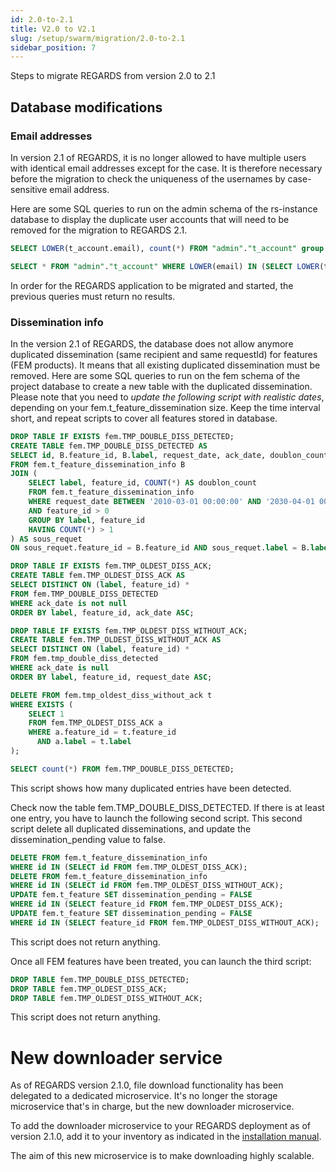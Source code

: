 ```yaml
---
id: 2.0-to-2.1
title: V2.0 to V2.1
slug: /setup/swarm/migration/2.0-to-2.1
sidebar_position: 7
---
```


Steps to migrate REGARDS from version 2.0 to 2.1

## Database modifications

### Email addresses

In version 2.1 of REGARDS, it is no longer allowed to have multiple users with identical email addresses except for the case.
It is therefore necessary before the migration to check the uniqueness of the usernames by case-sensitive email address.

Here are some SQL queries to run on the admin schema of the rs-instance database to display the duplicate user accounts that will need to be removed for the migration to REGARDS 2.1.

```sql
SELECT LOWER(t_account.email), count(*) FROM "admin"."t_account" group by LOWER(t_account.email) HAVING COUNT(*) > 1;

SELECT * FROM "admin"."t_account" WHERE LOWER(email) IN (SELECT LOWER(t_account.email) FROM "admin"."t_account" group by LOWER(t_account.email) HAVING COUNT(*) > 1) ORDER BY email;
```

In order for the REGARDS application to be migrated and started, the previous queries must return no results.

### Dissemination info

In the version 2.1 of REGARDS, the database does not allow anymore duplicated dissemination (same recipient and same requestId) for features (FEM products).
It means that all existing duplicated dissemination must be removed.
Here are some SQL queries to run on the fem schema of the project database to create a new table with the duplicated dissemination.
Please note that you need to *update the following script with realistic dates*, depending on your fem.t_feature_dissemination size.
Keep the time interval short, and repeat scripts to cover all features stored in database.

```sql
DROP TABLE IF EXISTS fem.TMP_DOUBLE_DISS_DETECTED; 
CREATE TABLE fem.TMP_DOUBLE_DISS_DETECTED AS
SELECT id, B.feature_id, B.label, request_date, ack_date, doublon_count
FROM fem.t_feature_dissemination_info B 
JOIN (
    SELECT label, feature_id, COUNT(*) AS doublon_count 
    FROM fem.t_feature_dissemination_info
    WHERE request_date BETWEEN '2010-03-01 00:00:00' AND '2030-04-01 00:00:00' 
    AND feature_id > 0 
    GROUP BY label, feature_id 
    HAVING COUNT(*) > 1
) AS sous_requet
ON sous_requet.feature_id = B.feature_id AND sous_requet.label = B.label;

DROP TABLE IF EXISTS fem.TMP_OLDEST_DISS_ACK; 
CREATE TABLE fem.TMP_OLDEST_DISS_ACK AS 
SELECT DISTINCT ON (label, feature_id) *
FROM fem.TMP_DOUBLE_DISS_DETECTED
WHERE ack_date is not null
ORDER BY label, feature_id, ack_date ASC;

DROP TABLE IF EXISTS fem.TMP_OLDEST_DISS_WITHOUT_ACK;
CREATE TABLE fem.TMP_OLDEST_DISS_WITHOUT_ACK AS  
SELECT DISTINCT ON (label, feature_id) *
FROM fem.tmp_double_diss_detected
WHERE ack_date is null
ORDER BY label, feature_id, request_date ASC;

DELETE FROM fem.tmp_oldest_diss_without_ack t
WHERE EXISTS (
    SELECT 1
    FROM fem.TMP_OLDEST_DISS_ACK a
    WHERE a.feature_id = t.feature_id
      AND a.label = t.label
);

SELECT count(*) FROM fem.TMP_DOUBLE_DISS_DETECTED;
```
This script shows how many duplicated entries have been detected.


Check now the table fem.TMP_DOUBLE_DISS_DETECTED. If there is at least one entry, you have to launch the following second script.
This second script delete all duplicated disseminations, and update the dissemination_pending value to false.

```sql
DELETE FROM fem.t_feature_dissemination_info
WHERE id IN (SELECT id FROM fem.TMP_OLDEST_DISS_ACK);
DELETE FROM fem.t_feature_dissemination_info
WHERE id IN (SELECT id FROM fem.TMP_OLDEST_DISS_WITHOUT_ACK);
UPDATE fem.t_feature SET dissemination_pending = FALSE
WHERE id IN (SELECT feature_id FROM fem.TMP_OLDEST_DISS_ACK);
UPDATE fem.t_feature SET dissemination_pending = FALSE
WHERE id IN (SELECT feature_id FROM fem.TMP_OLDEST_DISS_WITHOUT_ACK);
```
This script does not return anything.

Once all FEM features have been treated, you can launch the third script:
```sql
DROP TABLE fem.TMP_DOUBLE_DISS_DETECTED;
DROP TABLE fem.TMP_OLDEST_DISS_ACK; 
DROP TABLE fem.TMP_OLDEST_DISS_WITHOUT_ACK;
```
This script does not return anything.

# New downloader service

As of REGARDS version 2.1.0, file download functionality has been delegated to a dedicated microservice. 
It's no longer the storage microservice that's in charge, but the new downloader microservice.

To add the downloader microservice to your REGARDS deployment as of version 2.1.0, add it to your inventory as indicated in the [installation manual](../../../setup/swarm/advanced/02-microservice-setup.md#file-download-management).

The aim of this new microservice is to make downloading highly scalable.